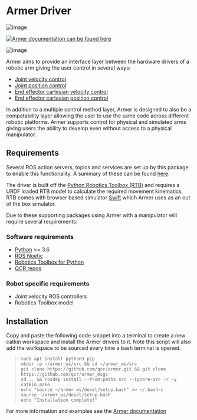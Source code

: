 Armer Driver
============

![image](https://github.com/qcr/armer/wiki/armer_example.gif)

[![Armer documentation can be found here](https://github.com/qcr/armer/wiki/doclink.png)](https://qcr.github.io/armer)

![image](https://github.com/qcr/armer/wiki/blockdiagram.png)

Armer aims to provide an interface layer between the hardware drivers of
a robotic arm giving the user control in several ways:

-   [Joint velocity
    control](https://qcr.github.io/armer/set_joint_velocity.html)
-   [Joint position
    control](https://qcr.github.io/armer/set_joint_position.html)
-   [End effector cartesian velocity
    control](https://qcr.github.io/armer/set_joint_position.html)
-   [End effector cartesian position
    control](https://qcr.github.io/armer/set_cartesian_position.html)

In addition to a multiple control method layer, Armer is designed to
also be a compatability layer allowing the user to use the same code
across different robotic platforms. Armer supports control for physical
and simulated arms giving users the ability to develop even without
access to a physical manipulator.

Requirements
------------

Several ROS action servers, topics and services are set up by this
package to enable this functionality. A summary of these can be found
[here](https://qcr.github.io/armer/API.html).

The driver is built off the [Python Robotics Toolbox
(RTB)](https://qcr.github.io/code/robotics-toolbox-python) and requires
a URDF loaded RTB model to calculate the required movement kinematics,
RTB comes with browser based simulator
[Swift](https://qcr.github.io/code/swift/) which Armer uses as an out of
the box simulator.

Due to these supporting packages using Armer with a manipulator will
require several requirements:

### Software requirements

-   [Python](https://www.python.org/) \>= 3.6
-   [ROS Noetic](http://wiki.ros.org/noetic)
-   [Robotics Toolbox for
    Python](https://pypi.org/project/roboticstoolbox-python/)
-   [QCR repos](https://qcr.github.io/armer/add_qcr_repos.html)

### Robot specific requirements

-   Joint velocity ROS controllers
-   Robotics Toolbox model

Installation
------------

Copy and paste the following code snippet into a terminal to create a
new catkin workspace and install the Armer drivers to it. Note this
script will also add the workspace to be sourced every time a bash
terminal is opened.

> ``` {.sourceCode .bash}
> sudo apt install python3-pip 
> mkdir -p ~/armer_ws/src && cd ~/armer_ws/src 
> git clone https://github.com/qcr/armer.git && git clone https://github.com/qcr/armer_msgs 
> cd .. && rosdep install --from-paths src --ignore-src -r -y 
> catkin_make 
> echo "source ~/armer_ws/devel/setup.bash" >> ~/.bashrc 
> source ~/armer_ws/devel/setup.bash
> echo "Installation complete!"
> ```

For more information and examples see the [Armer
documentation](https://qcr.github.io/armer/)
